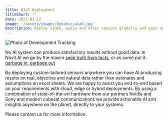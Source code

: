 ```yaml
---
title: AIoT Deployment
titleShort: ''
date: 2023-01-12
image: '/assets/images/dynamic/atak.jpg'
description: Deploy video, audio and other sensors globally and gain automated insights.
---
```


![Photo of Development Tracking](/assets/images/dynamic/development-tracking.gif)

No AI system can produce satisfactory results without good data. In Novit.AI we go by the maxim [seek truth from facts](https://en.wikipedia.org/wiki/Seek_truth_from_facts), or as some put it: [garbage in, garbage out](https://en.wikipedia.org/wiki/Garbage_in,_garbage_out)

By deploying custom-tailored sensors anywhere you can have AI producing results on real, objective and natural data rather than estimates and assumptions on excel sheets. We are happy to assist you end-to-end based on your requirements with cloud, edge or hybrid deployments. By using a combination of state-of-the-art hardware from our partners Nvidia and Sony and modern cubesat communications we provide actionable AI and insights anywhere on the planet, directly to your systems.

Please contact us for more information.
